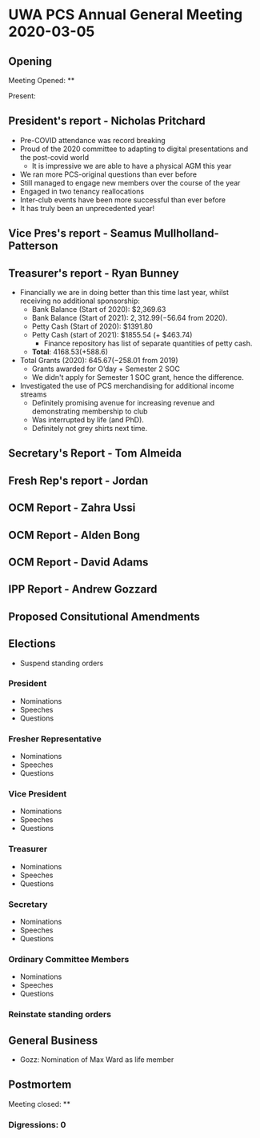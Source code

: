 # UWA PCS Annual General Meeting 2020-03-05

## Opening

Meeting Opened: **

Present:

## President's report - Nicholas Pritchard

- Pre-COVID attendance was record breaking
- Proud of the 2020 committee to adapting to digital presentations and the post-covid world
  - It is impressive we are able to have a physical AGM this year
- We ran more PCS-original questions than ever before
- Still managed to engage new members over the course of the year
- Engaged in two tenancy reallocations
- Inter-club events have been more successful than ever before
- It has truly been an unprecedented year!

## Vice Pres's report - Seamus Mullholland-Patterson

## Treasurer's report - Ryan Bunney

- Financially we are in doing better than this time last year, whilst receiving no additional sponsorship:
  - Bank Balance (Start of 2020): $2,369.63
  - Bank Balance (Start of 2021): $2,312.99 (-$56.64 from 2020).
  - Petty Cash (Start of 2020): $1391.80
  - Petty Cash (start of 2021): $1855.54 (+ $463.74)
    - Finance repository has list of separate quantities of petty cash.  
  - **Total**: $4168.53 (+$588.6)
- Total Grants (2020): $645.67 (-$258.01 from 2019)
  - Grants awarded for O’day + Semester 2 SOC
  - We didn't apply for Semester 1 SOC grant, hence the difference.
- Investigated the use of PCS merchandising for additional income streams
  - Definitely promising avenue for increasing revenue and demonstrating membership to club
  - Was interrupted by life (and PhD).
  - Definitely not grey shirts next time.

## Secretary's Report - Tom Almeida

## Fresh Rep's report - Jordan

## OCM Report - Zahra Ussi

## OCM Report - Alden Bong

## OCM Report - David Adams

## IPP Report - Andrew Gozzard

## Proposed Consitutional Amendments

## Elections

- Suspend standing orders

### President

- Nominations
- Speeches
- Questions

### Fresher Representative

- Nominations
- Speeches
- Questions

### Vice President

- Nominations
- Speeches
- Questions

### Treasurer

- Nominations
- Speeches
- Questions

### Secretary

- Nominations
- Speeches
- Questions

### Ordinary Committee Members

- Nominations
- Speeches
- Questions

### Reinstate standing orders
  
## General Business

- Gozz: Nomination of Max Ward as life member

## Postmortem

Meeting closed: **

### Digressions: 0
